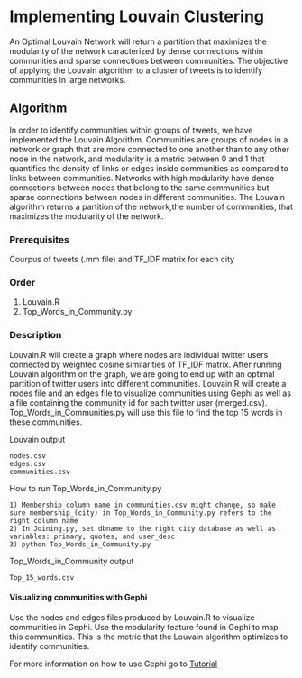 # Implementing Louvain Clustering

An Optimal Louvain Network will return a partition that maximizes the modularity of the network caracterized
by dense connections within communities and sparse connections between communities. The objective of applying 
the Louvain algorithm to a cluster of tweets is to identify communities in large networks.  

## Algorithm

In order to identify communities within groups of tweets, we have implemented the Louvain Algorithm.
Communities are groups of nodes in a network or graph that are more connected to one another than to any other node in the network, and modularity is a metric between 0 and 1 that quantifies the density of links or edges inside communities as compared to links between communities.  Networks with high modularity have dense connections between nodes that belong to the same communities but sparse connections between nodes in different communities. The Louvain algorithm returns a partition of the network,the number of communities, that maximizes the modularity of the network.

### Prerequisites

Courpus of tweets (.mm file) and TF_IDF matrix for each city 


### Order

1. Louvain.R
2. Top_Words_in_Community.py

### Description 

Louvain.R will create a graph where nodes are individual twitter users connected by weighted cosine similarities of TF_IDF matrix. After running Louvain algorithm on the graph, we are going to end up 
with an optimal partition of twitter users into different communities. Louvain.R will create a nodes file and an edges file to visualize communities using Gephi as well as a file containing the community id for each twitter user (merged.csv). Top_Words_in_Communities.py will use this file to find the top 15 words in these communities. 

Louvain output
```
nodes.csv
edges.csv
communities.csv
```

How to run Top_Words_in_Community.py

```
1) Membership column name in communities.csv might change, so make sure membership_(city) in Top_Words_in_Community.py refers to the right column name
2) In Joining.py, set dbname to the right city database as well as variables: primary, quotes, and user_desc 
3) python Top_Words_in_Community.py

```
Top_Words_in_Community output
```
Top_15_words.csv
```


#### Visualizing communities with Gephi

Use the nodes and edges files produced by Louvain.R to visualize communities in Gephi. Use the modularity feature found in Gephi to map this communities. This is the metric that the Louvain algorithm optimizes to identify communities. 

For more information on how to use Gephi go to [Tutorial](https://gephi.org/users/)


